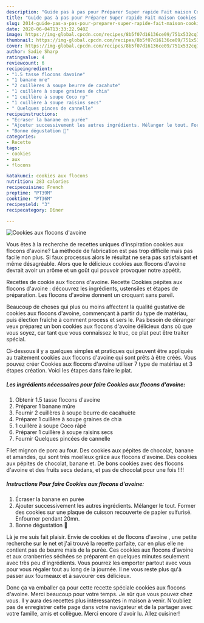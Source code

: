 ```yaml
---
description: "Guide pas à pas pour Préparer Super rapide Fait maison Cookies aux flocons d&amp;#39;avoine"
title: "Guide pas à pas pour Préparer Super rapide Fait maison Cookies aux flocons d&amp;#39;avoine"
slug: 2014-guide-pas-a-pas-pour-preparer-super-rapide-fait-maison-cookies-aux-flocons-d-and-39-avoine
date: 2020-06-04T13:33:22.940Z
image: https://img-global.cpcdn.com/recipes/8b5f07d16136ce09/751x532cq70/cookies-aux-flocons-davoine-photo-principale-de-la-recette.jpg
thumbnail: https://img-global.cpcdn.com/recipes/8b5f07d16136ce09/751x532cq70/cookies-aux-flocons-davoine-photo-principale-de-la-recette.jpg
cover: https://img-global.cpcdn.com/recipes/8b5f07d16136ce09/751x532cq70/cookies-aux-flocons-davoine-photo-principale-de-la-recette.jpg
author: Sadie Sharp
ratingvalue: 4
reviewcount: 6
recipeingredient:
- "1.5 tasse flocons davoine"
- "1 banane mre"
- "2 cuillères à soupe beurre de cacahute"
- "1 cuillère à soupe graines de chia"
- "1 cuillère à soupe Coco rp"
- "1 cuillère à soupe raisins secs"
- " Quelques pinces de cannelle"
recipeinstructions:
- "Écraser la banane en purée"
- "Ajouter successivement les autres ingrédients. Mélanger le tout. Former des cookies sur une plaque de cuisson recouverte de papier sulfurisé. Enfourner pendant 20mn."
- "Bonne dégustation 🤗"
categories:
- Recette
tags:
- cookies
- aux
- flocons

katakunci: cookies aux flocons 
nutrition: 283 calories
recipecuisine: French
preptime: "PT39M"
cooktime: "PT36M"
recipeyield: "3"
recipecategory: Dîner

---
```



![Cookies aux flocons d&#39;avoine](https://img-global.cpcdn.com/recipes/8b5f07d16136ce09/751x532cq70/cookies-aux-flocons-davoine-photo-principale-de-la-recette.jpg)

Vous êtes à la recherche de recettes uniques d'inspiration cookies aux flocons d&#39;avoine? La méthode de fabrication est pas trop difficile mais pas facile non plus. Si faux processus alors le résultat ne sera pas satisfaisant et même désagréable. Alors que le délicieux cookies aux flocons d&#39;avoine devrait avoir un arôme et un goût qui pouvoir provoquer notre appétit.

Recettes de cookie aux flocons d&#39;avoine. Recette Cookies pépites aux flocons d&#39;avoine : découvrez les ingrédients, ustensiles et étapes de préparation. Les flocons d&#39;avoine donnent un croquant sans pareil.

Beaucoup de choses qui plus ou moins affectent la qualité gustative de cookies aux flocons d&#39;avoine, commençant à partir du type de matériau, puis élection fraîche à comment process et sers le. Pas besoin de déranger veux préparez un bon cookies aux flocons d&#39;avoine délicieux dans où que vous soyez, car tant que vous connaissez le truc, ce plat peut être traiter spécial.


Ci-dessous il y a quelques simples et pratiques qui peuvent être appliqués au traitement cookies aux flocons d&#39;avoine qui sont prêts à être créés. Vous pouvez créer Cookies aux flocons d&#39;avoine utiliser 7 type de matériau et 3 étapes création. Voici les étapes dans faire le plat.

<!--inarticleads1-->

##### Les ingrédients nécessaires pour faire Cookies aux flocons d&#39;avoine:

1. Obtenir 1.5 tasse flocons d&#39;avoine
1. Préparer 1 banane mûre
1. Fournir 2 cuillères à soupe beurre de cacahuète
1. Préparer 1 cuillère à soupe graines de chia
1.  1 cuillère à soupe Coco râpé
1. Préparer 1 cuillère à soupe raisins secs
1. Fournir  Quelques pincées de cannelle


Filet mignon de porc au four. Des cookies aux pépites de chocolat, banane et amandes, qui sont très moelleux grâce aux flocons d&#39;avoine. Des cookies aux pépites de chocolat, banane et. De bons cookies avec des flocons d&#39;avoine et des fruits secs dedans, et pas de chocolat pour une fois !!!! 

<!--inarticleads2-->

##### Instructions Pour faire Cookies aux flocons d&#39;avoine:

1. Écraser la banane en purée
1. Ajouter successivement les autres ingrédients. Mélanger le tout. Former des cookies sur une plaque de cuisson recouverte de papier sulfurisé. Enfourner pendant 20mn.
1. Bonne dégustation 🤗


Là je me suis fait plaisir. Envie de cookies et de flocons d&#39;avoine , une petite recherche sur le net et j&#39;ai trouvé la recette parfaite, car en plus elle ne contient pas de beurre mais de la purée. Ces cookies aux flocons d&#39;avoine et aux cranberries séchées se préparent en quelques minutes seulement avec très peu d&#39;ingrédients. Vous pourrez les emporter partout avec vous pour vous régaler tout au long de la journée. Il ne vous reste plus qu&#39;à passer aux fourneaux et à savourer ces délicieux. 


Donc ça va emballer ça pour cette recette spéciale cookies aux flocons d&#39;avoine. Merci beaucoup pour votre temps. Je sûr que vous pouvez chez vous. Il y aura des recettes plus  intéressantes in maison à venir. N'oubliez pas de enregistrer cette page dans votre navigateur et de la partager avec votre famille, amis et collègue. Merci encore d'avoir lu. Allez cuisiner!
